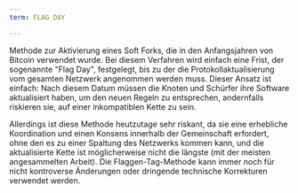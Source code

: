```yaml
---
term: FLAG DAY

---
```

Methode zur Aktivierung eines Soft Forks, die in den Anfangsjahren von Bitcoin verwendet wurde. Bei diesem Verfahren wird einfach eine Frist, der sogenannte "Flag Day", festgelegt, bis zu der die Protokollaktualisierung vom gesamten Netzwerk angenommen werden muss. Dieser Ansatz ist einfach: Nach diesem Datum müssen die Knoten und Schürfer ihre Software aktualisiert haben, um den neuen Regeln zu entsprechen, andernfalls riskieren sie, auf einer inkompatiblen Kette zu sein.

Allerdings ist diese Methode heutzutage sehr riskant, da sie eine erhebliche Koordination und einen Konsens innerhalb der Gemeinschaft erfordert, ohne den es zu einer Spaltung des Netzwerks kommen kann, und die aktualisierte Kette ist möglicherweise nicht die längste (mit der meisten angesammelten Arbeit). Die Flaggen-Tag-Methode kann immer noch für nicht kontroverse Änderungen oder dringende technische Korrekturen verwendet werden.